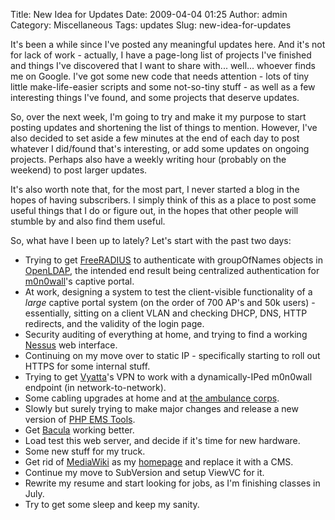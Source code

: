 Title: New Idea for Updates
Date: 2009-04-04 01:25
Author: admin
Category: Miscellaneous
Tags: updates
Slug: new-idea-for-updates

It's been a while since I've posted any meaningful updates here. And
it's not for lack of work - actually, I have a page-long list of
projects I've finished and things I've discovered that I want to share
with... well... whoever finds me on Google. I've got some new code that
needs attention - lots of tiny little make-life-easier scripts and some
not-so-tiny stuff - as well as a few interesting things I've found, and
some projects that deserve updates.

So, over the next week, I'm going to try and make it my purpose to start
posting updates and shortening the list of things to mention. However,
I've also decided to set aside a few minutes at the end of each day to
post whatever I did/found that's interesting, or add some updates on
ongoing projects. Perhaps also have a weekly writing hour (probably on
the weekend) to post larger updates.

It's also worth note that, for the most part, I never started a blog in
the hopes of having subscribers. I simply think of this as a place to
post some useful things that I do or figure out, in the hopes that other
people will stumble by and also find them useful.

So, what have I been up to lately? Let's start with the past two days:

-   Trying to get [FreeRADIUS](http://freeradius.org/) to authenticate
    with groupOfNames objects in [OpenLDAP](http://www.openldap.org/),
    the intended end result being centralized authentication for
    [m0n0wall](http://m0n0.ch/wall/)'s captive portal.
-   At work, designing a system to test the client-visible functionality
    of a *large* captive portal system (on the order of 700 AP's and 50k
    users) - essentially, sitting on a client VLAN and checking DHCP,
    DNS, HTTP redirects, and the validity of the login page.
-   Security auditing of everything at home, and trying to find a
    working [Nessus](http://www.nessus.org) web interface.
-   Continuing on my move over to static IP - specifically starting to
    roll out HTTPS for some internal stuff.
-   Trying to get [Vyatta](http://www.vyatta.org)'s VPN to work with a
    dynamically-IPed m0n0wall endpoint (in network-to-network).
-   Some cabling upgrades at home and at [the ambulance
    corps](http://www.midlandparkambulance.com).
-   Slowly but surely trying to make major changes and release a new
    version of [PHP EMS Tools](http://www.php-ems-tools.com).
-   Get [Bacula](http://www.bacula.org) working better.
-   Load test this web server, and decide if it's time for new hardware.
-   Some new stuff for my truck.
-   Get rid of [MediaWiki](http://www.mediawiki.org) as my
    [homepage](http://www.jasonantman.com) and replace it with a CMS.
-   Continue my move to SubVersion and setup ViewVC for it.
-   Rewrite my resume and start looking for jobs, as I'm finishing
    classes in July.
-   Try to get some sleep and keep my sanity.

